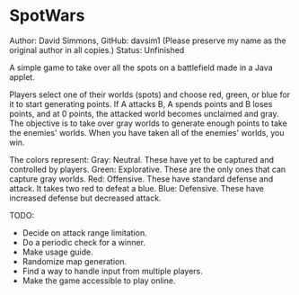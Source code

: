# SpotWars
Author: David Simmons, GitHub: davsim1 (Please preserve my name as the original author in all copies.)
Status: Unfinished

A simple game to take over all the spots on a battlefield made in a Java applet.

Players select one of their worlds (spots) and choose red, green, or blue for it 
to start generating points.  If A attacks B, A spends points and B loses 
points, and at 0 points, the attacked world becomes unclaimed and gray.  The objective is 
to take over gray worlds to generate enough points to take the enemies' worlds.  When
you have taken all of the enemies' worlds, you win.  

The colors represent: 
Gray: Neutral.  These have yet to be captured and controlled by players. 
Green: Explorative. These are the only ones that can capture gray worlds. 
Red: Offensive.  These have standard defense and attack.  It takes two red to defeat a blue. 
Blue: Defensive.  These have increased defense but decreased attack. 

TODO:
* Decide on attack range limitation.
* Do a periodic check for a winner.
* Make usage guide.
* Randomize map generation.
* Find a way to handle input from multiple players.
* Make the game accessible to play online.



